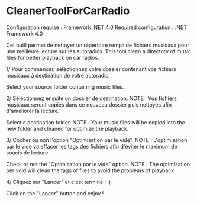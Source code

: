 CleanerToolForCarRadio
======================

Configuration requise : Framework .NET 4.0
Required configuration : .NET Framework 4.0

Cet outil permet de nettoyer un répertoire rempli de fichiers musicaux pour une meilleure lecture sur les autoradios.
This tool clean a directory of music files for better playback on car radios.

1/ Pour commencer, séléctionnez votre dossier contenant vos fichiers musicaux à destination de votre autoradio.

Select your source folder containing music files.

2/ Séléctionnez ensuite un dossier de destination.
NOTE : Vos fichiers musicaux seront copiés dans ce nouveau dossier puis nettoyés afin d'améliorer la lecture.

Select a destination folder.
NOTE : Your music files will be copied into the new folder and cleaned for optimize the playback.

3/ Cocher ou non l'option "Optimisation par le vide".
NOTE : L'optimisation par le vide va effacer les tags des fichiers afin d'éviter le maximum de soucis de lecture.

Check or not the "Optimisation par le vide" option.
NOTE : The optimization per void will clean the tags of files to avoid the problems of playback.

4/ Cliquez sur "Lancer" et c'est terminé ! :)

Click on the "Lancer" button and enjoy !
